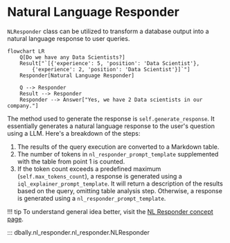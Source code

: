# Natural Language Responder

`NLResponder` class can be utilized to transform a database output into a natural language response to user queries.

```mermaid
flowchart LR
    Q[Do we have any Data Scientists?]
    Result["`[{'experience': 5, 'position': 'Data Scientist'},
        {'experience': 2, 'position': 'Data Scientist'}]`"]
    Responder[Natural Language Responder]

    Q --> Responder
    Result --> Responder
    Responder --> Answer["Yes, we have 2 Data scientists in our company."]
```

The method used to generate the response is `self.generate_response`. It essentially generates a natural language response to the user's question using a LLM. Here's a breakdown of the steps:

1. The results of the query execution are converted to a Markdown table.
2. The number of tokens in `nl_responder_prompt_template` supplemented with the table from point 1 is counted.
3. If the token count exceeds a predefined maximum (`self.max_tokens_count`), a response is generated using a `iql_explainer_prompt_template`.
It will return a description of the results based on the query, omitting table analysis step.
Otherwise, a response is generated using a `nl_responder_prompt_template`.

!!! tip
    To understand general idea better, visit the [NL Responder concept page](../concepts/nl_responder.md).

::: dbally.nl_responder.nl_responder.NLResponder
